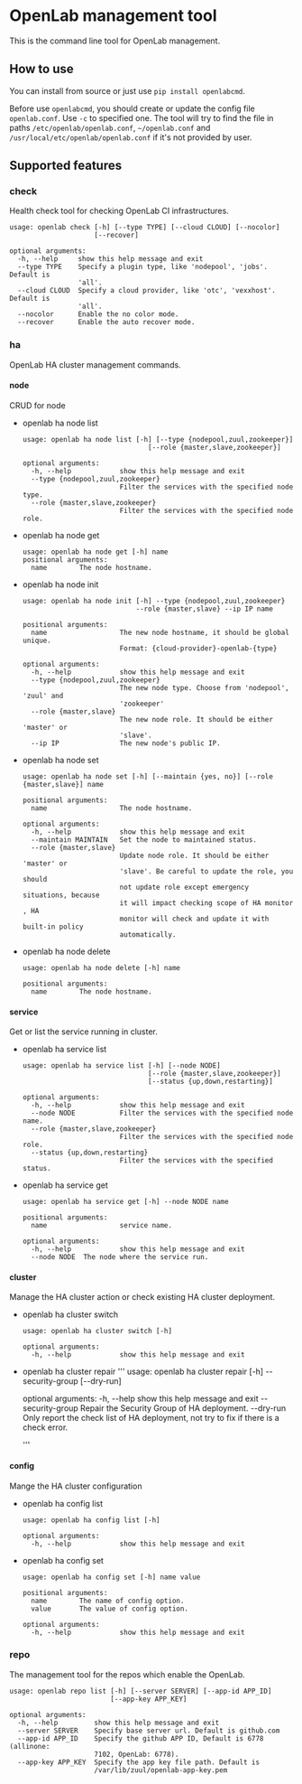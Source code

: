 # OpenLab management tool

This is the command line tool for OpenLab management.

## How to use

You can install from source or just use `pip install openlabcmd`.

Before use `openlabcmd`, you should create or update the config file
`openlab.conf`. Use `-c` to specified one. The tool will try to find
the file in paths `/etc/openlab/openlab.conf`, `~/openlab.conf` and
`/usr/local/etc/openlab/openlab.conf` if it's not provided by user.

## Supported features

### check
Health check tool for checking OpenLab CI infrastructures.

```
usage: openlab check [-h] [--type TYPE] [--cloud CLOUD] [--nocolor]
                     [--recover]

optional arguments:
  -h, --help     show this help message and exit
  --type TYPE    Specify a plugin type, like 'nodepool', 'jobs'. Default is
                 'all'.
  --cloud CLOUD  Specify a cloud provider, like 'otc', 'vexxhost'. Default is
                 'all'.
  --nocolor      Enable the no color mode.
  --recover      Enable the auto recover mode.
```

### ha
OpenLab HA cluster management commands.

#### node

CRUD for node

* openlab ha node list
  ```
  usage: openlab ha node list [-h] [--type {nodepool,zuul,zookeeper}]
                                 [--role {master,slave,zookeeper}]

  optional arguments:
    -h, --help            show this help message and exit
    --type {nodepool,zuul,zookeeper}
                          Filter the services with the specified node type.
    --role {master,slave,zookeeper}
                          Filter the services with the specified node role.
  ```
* openlab ha node get
  ```
  usage: openlab ha node get [-h] name
  positional arguments:
    name        The node hostname.
  ```
* openlab ha node init
  ```
  usage: openlab ha node init [-h] --type {nodepool,zuul,zookeeper}
                              --role {master,slave} --ip IP name

  positional arguments:
    name                  The new node hostname, it should be global unique.
                          Format: {cloud-provider}-openlab-{type}

  optional arguments:
    -h, --help            show this help message and exit
    --type {nodepool,zuul,zookeeper}
                          The new node type. Choose from 'nodepool', 'zuul' and
                          'zookeeper'
    --role {master,slave}
                          The new node role. It should be either 'master' or
                          'slave'.
    --ip IP               The new node's public IP.
  ```
* openlab ha node set
  ```
  usage: openlab ha node set [-h] [--maintain {yes, no}] [--role {master,slave}] name

  positional arguments:
    name                  The node hostname.

  optional arguments:
    -h, --help            show this help message and exit
    --maintain MAINTAIN   Set the node to maintained status.
    --role {master,slave}
                          Update node role. It should be either 'master' or
                          'slave'. Be careful to update the role, you should
                          not update role except emergency situations, because
                          it will impact checking scope of HA monitor , HA
                          monitor will check and update it with built-in policy
                          automatically.

  ```
* openlab ha node delete
  ```
  usage: openlab ha node delete [-h] name

  positional arguments:
    name        The node hostname.
  ```

#### service

Get or list the service running in cluster.

* openlab ha service list
  ```
  usage: openlab ha service list [-h] [--node NODE]
                                 [--role {master,slave,zookeeper}]
                                 [--status {up,down,restarting}]

  optional arguments:
    -h, --help            show this help message and exit
    --node NODE           Filter the services with the specified node name.
    --role {master,slave,zookeeper}
                          Filter the services with the specified node role.
    --status {up,down,restarting}
                          Filter the services with the specified status.
  ```
* openlab ha service get
  ```
  usage: openlab ha service get [-h] --node NODE name

  positional arguments:
    name                  service name.

  optional arguments:
    -h, --help            show this help message and exit
    --node NODE  The node where the service run.
  ```

#### cluster

Manage the HA cluster action or check existing HA cluster deployment.

* openlab ha cluster switch
  ```
  usage: openlab ha cluster switch [-h]

  optional arguments:
    -h, --help            show this help message and exit
  ```

* openlab ha cluster repair
  '''
  usage: openlab ha cluster repair [-h] --security-group [--dry-run]

  optional arguments:
    -h, --help        show this help message and exit
    --security-group  Repair the Security Group of HA deployment.
    --dry-run         Only report the check list of HA deployment, not try to
                      fix if there is a check error.

  '''

#### config

Mange the HA cluster configuration

* openlab ha config list
  ```
  usage: openlab ha config list [-h]

  optional arguments:
    -h, --help            show this help message and exit
  ```
* openlab ha config set
  ```
  usage: openlab ha config set [-h] name value

  positional arguments:
    name        The name of config option.
    value       The value of config option.

  optional arguments:
    -h, --help            show this help message and exit

  ```


### repo
The management tool for the repos which enable the OpenLab.

```
usage: openlab repo list [-h] [--server SERVER] [--app-id APP_ID]
                         [--app-key APP_KEY]

optional arguments:
  -h, --help         show this help message and exit
  --server SERVER    Specify base server url. Default is github.com
  --app-id APP_ID    Specify the github APP ID, Default is 6778 (allinone:
                     7102, OpenLab: 6778).
  --app-key APP_KEY  Specify the app key file path. Default is
                     /var/lib/zuul/openlab-app-key.pem
```

